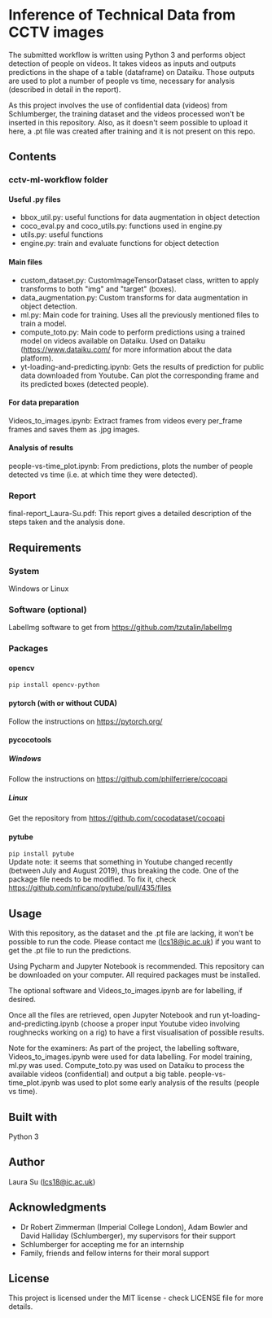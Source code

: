 # Inference of Technical Data from CCTV images

The submitted workflow is written using Python 3 and performs object detection of people on videos. It takes videos as inputs and outputs predictions in the shape of a table (dataframe) on Dataiku. Those outputs are used to plot a number of people vs time, necessary for analysis (described in detail in the report).

As this project involves the use of confidential data (videos) from Schlumberger, the training dataset and the videos processed won't be inserted in this repository.
Also, as it doesn't seem possible to upload it here, a .pt file was created after training and it is not present on this repo.

## Contents
### cctv-ml-workflow folder
#### Useful .py files
* bbox_util.py: useful functions for data augmentation in object detection
* coco_eval.py and coco_utils.py: functions used in engine.py 
* utils.py: useful functions
* engine.py: train and evaluate functions for object detection

#### Main files
* custom_dataset.py: CustomImageTensorDataset class, written to apply transforms to both "img" and "target" (boxes). 
* data_augmentation.py: Custom transforms for data augmentation in object detection.
* ml.py: Main code for training. Uses all the previously mentioned files to train a model.
* compute_toto.py: Main code to perform predictions using a trained model on videos available on Dataiku. Used on Dataiku (https://www.dataiku.com/ for more information about the data platform).
* yt-loading-and-predicting.ipynb: Gets the results of prediction for public data downloaded from Youtube. Can plot the corresponding frame and its predicted boxes (detected people). 

#### For data preparation
Videos_to_images.ipynb: Extract frames from videos every per_frame frames and saves them as .jpg images. 

#### Analysis of results
people-vs-time_plot.ipynb: From predictions, plots the number of people detected vs time (i.e. at which time they were detected).

### Report
final-report_Laura-Su.pdf: This report gives a detailed description of the steps taken and the analysis done.

## Requirements
### System
Windows or Linux

### Software (optional)
LabelImg software to get from https://github.com/tzutalin/labelImg

### Packages
#### opencv
```pip install opencv-python```

#### pytorch (with or without CUDA)
Follow the instructions on https://pytorch.org/

#### pycocotools
##### Windows
Follow the instructions on https://github.com/philferriere/cocoapi

##### Linux
Get the repository from https://github.com/cocodataset/cocoapi

#### pytube
```pip install pytube``` \
Update note: it seems that something in Youtube changed recently (between July and August 2019), thus breaking the code. One of the package file needs to be modified. To fix it, check https://github.com/nficano/pytube/pull/435/files

## Usage
With this repository, as the dataset and the .pt file are lacking, it won't be possible to run the code. Please contact me (lcs18@ic.ac.uk) if you want to get the .pt file to run the predictions.

Using Pycharm and Jupyter Notebook is recommended.
This repository can be downloaded on your computer. All required packages must be installed.

The optional software and Videos_to_images.ipynb are for labelling, if desired.

Once all the files are retrieved, open Jupyter Notebook and run yt-loading-and-predicting.ipynb (choose a proper input Youtube video involving roughnecks working on a rig) to have a first visualisation of possible results.

Note for the examiners:
As part of the project, the labelling software, Videos_to_images.ipynb were used for data labelling.
For model training, ml.py was used. 
Compute_toto.py was used on Dataiku to process the available videos (confidential) and output a big table.
people-vs-time_plot.ipynb was used to plot some early analysis of the results (people vs time).

## Built with
Python 3

## Author
Laura Su (lcs18@ic.ac.uk)

## Acknowledgments
* Dr Robert Zimmerman (Imperial College London), Adam Bowler and David Halliday (Schlumberger), my supervisors for their support
* Schlumberger for accepting me for an internship
* Family, friends and fellow interns for their moral support

## License
This project is licensed under the MIT license - check LICENSE file for more details.
